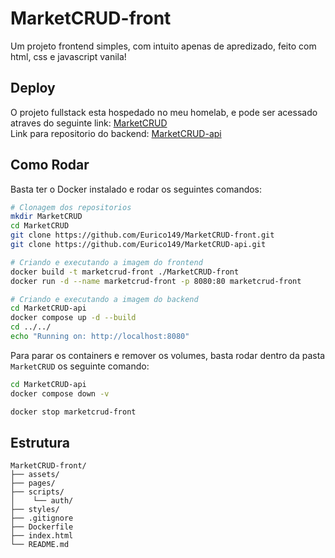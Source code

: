 # MarketCRUD-front
Um projeto frontend simples, com intuito apenas de apredizado, feito com html, css e javascript vanila!

## Deploy
O projeto fullstack esta hospedado no meu homelab, e pode ser acessado atraves do seguinte link: [MarketCRUD](https://mc.euricopersonal.info/) <br>
Link para repositorio do backend: [MarketCRUD-api](https://github.com/Eurico149/MarketCRUD-api.git)

## Como Rodar
Basta ter o Docker instalado e rodar os seguintes comandos:
``` sh
# Clonagem dos repositorios
mkdir MarketCRUD
cd MarketCRUD
git clone https://github.com/Eurico149/MarketCRUD-front.git
git clone https://github.com/Eurico149/MarketCRUD-api.git

# Criando e executando a imagem do frontend
docker build -t marketcrud-front ./MarketCRUD-front
docker run -d --name marketcrud-front -p 8080:80 marketcrud-front

# Criando e executando a imagem do backend
cd MarketCRUD-api
docker compose up -d --build
cd ../../
echo "Running on: http://localhost:8080"
```

Para parar os containers e remover os volumes, basta rodar dentro da pasta `MarketCRUD` os seguinte comando:
``` sh
cd MarketCRUD-api
docker compose down -v

docker stop marketcrud-front
```

## Estrutura
```
MarketCRUD-front/
├── assets/
├── pages/
├── scripts/
│    └── auth/
├── styles/
├── .gitignore
├── Dockerfile
├── index.html 
└── README.md
```